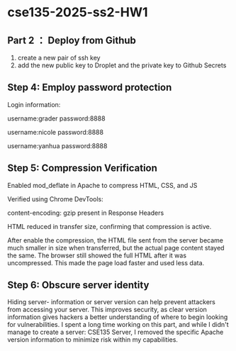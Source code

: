# cse135-2025-ss2-HW1

## Part 2 ： Deploy from Github
1) create a new pair of ssh key
2) add the new public key to Droplet and the private key to Github Secrets
   

## Step 4: Employ password protection

Login information: 

username:grader
password:8888

username:nicole
password:8888

username:yanhua
password:8888


## Step 5: Compression Verification

Enabled mod_deflate in Apache to compress HTML, CSS, and JS

Verified using Chrome DevTools:

content-encoding: gzip present in Response Headers

HTML reduced in transfer size, confirming that compression is active.

After enable the compression, the HTML file sent from the server became much smaller in size when transferred, but the actual page content stayed the same. The browser still showed the full HTML after it was uncompressed. This made the page load faster and used less data.


## Step 6: Obscure server identity

Hiding server- information or server version can help prevent attackers from accessing your server. This improves security, as clear version information gives hackers a better understanding of where to begin looking for vulnerabilities. I spent a long time working on this part, and while I didn't manage to create a server: CSE135 Server, I removed the specific Apache version information to minimize risk within my capabilities.

